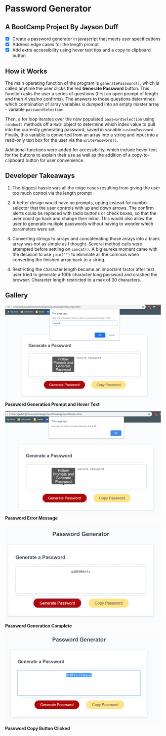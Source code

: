 # Password Generator

## A BootCamp Project By Jayson Duff

- [x] Create a password generator in javascript that meets user specifications
- [x] Address edge cases for the length prompt
- [x] Add extra accessibility using hover text tips and a copy to clipboard button

## How it Works

The main operating function of the program is `generatePassword()`, which is called anytime the user clicks the red **Generate Password** button. This function asks the user a series of questions (first an open prompt of length and then 4 yes/no confirms). The answers to those questions determines which combination of array variables is dumped into an empty master array - variable `passwordSelection`.

Then, a for loop iterates over the now populated `passwordSelection` using `random()` methods off a `Math` object to determine which index value to pull into the currently generating password, saved in variable `customPassword`. Finally, this variable is converted from an array into a string and input into a read-only text box for the user via the `writePassword()`.

Additional functions were added for accessibility, which include hover text for the buttons to explain their use as well as the addition of a copy-to-clipboard button for user convenience.

## Developer Takeaways

1. The biggest hassle was all the edge cases resulting from giving the user too much control via the length prompt

2. A better design would have no prompts, opting instead for number selector that the user controls with up and down
   arrows. The confirm alerts could be replaced with radio buttons or check boxes, so that the user could go back and change their mind. This would also allow the user to generate multiple passwords without having to wonder which parameters were set.

3. Converting strings to arrays and concatenating those arrays into a blank array was not as simple as I thought. Several method calls were attempted before settling on `concat()`. A big eureka moment came with the decision to use `join("")` to eliminate all the commas when converting the finished array back to a string.

4. Restricting the character length became an important factor after test user tried to generate a 100k character long password and crashed the browser. Character length restricted to a max of 30 characters.

## Gallery

![Password Generation Prompt and Hover Text](/images/PasswordGen_PromptAndHoverText.PNG)
**Password Generation Prompt and Hover Text**

![Password Error Message](/images/PasswordGen_ErrorMessage.PNG)
**Password Error Message**

![Password Generation Complete](/images/PasswordGen_Complete.PNG)
**Password Generation Complete**

![Password Copy Button Clicked](/images/PasswordGen_AfterCopy.PNG)
**Password Copy Button Clicked**
